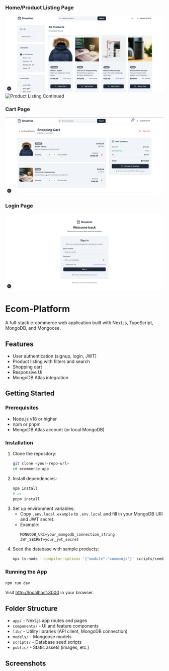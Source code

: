 ### Home/Product Listing Page

![Home/Product Listing](./screenshots/listing1.png)
![Product Listing Continued](./screenshots/listing2.png)

### Cart Page

![Cart Page](./screenshots/cart.png)

### Login Page

![Login Page](./screenshots/login.png)

# Ecom-Platform

A full-stack e-commerce web application built with Next.js, TypeScript, MongoDB, and Mongoose.

## Features

- User authentication (signup, login, JWT)
- Product listing with filters and search
- Shopping cart
- Responsive UI
- MongoDB Atlas integration

## Getting Started

### Prerequisites

- Node.js v18 or higher
- npm or pnpm
- MongoDB Atlas account (or local MongoDB)

### Installation

1. Clone the repository:
   ```bash
   git clone <your-repo-url>
   cd ecommerce-app
   ```
2. Install dependencies:
   ```bash
   npm install
   # or
   pnpm install
   ```
3. Set up environment variables:
   - Copy `.env.local.example` to `.env.local` and fill in your MongoDB URI and JWT secret.
   - Example:
     ```env
     MONGODB_URI=your_mongodb_connection_string
     JWT_SECRET=your_jwt_secret
     ```
4. Seed the database with sample products:
   ```bash
   npx ts-node --compiler-options '{"module":"commonjs"}' scripts/seed-database.ts
   ```

### Running the App

```bash
npm run dev
```

Visit [http://localhost:3000](http://localhost:3000) in your browser.

## Folder Structure

- `app/` - Next.js app routes and pages
- `components/` - UI and feature components
- `lib/` - Utility libraries (API client, MongoDB connection)
- `models/` - Mongoose models
- `scripts/` - Database seed scripts
- `public/` - Static assets (images, etc.)

## Screenshots

